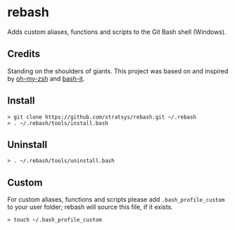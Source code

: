 # rebash

Adds custom aliases, functions and scripts to the Git Bash shell (Windows).

## Credits

Standing on the shoulders of giants. This project was based on and inspired by [oh-my-zsh](https://github.com/robbyrussell/oh-my-zsh) and [bash-it](https://github.com/revans/bash-it).

## Install

    > git clone https://github.com/stratsys/rebash.git ~/.rebash
    > . ~/.rebash/tools/install.bash
    
## Uninstall

    > . ~/.rebash/tools/uninstall.bash
    
## Custom

For custom aliases, functions and scripts please add `.bash_profile_custom` to your user folder; rebash will source this file, if it exists.

    > touch ~/.bash_profile_custom
